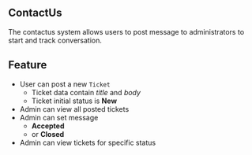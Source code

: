 ## ContactUs

The contactus system allows users to post message to administrators to start and track conversation.

## Feature

- User can post a new `Ticket`
	- Ticket data contain *title* and *body*
	- Ticket initial status is **New**
- Admin can view all posted tickets
- Admin can set message
	- **Accepted**
	- or **Closed**
- Admin can view tickets for specific status